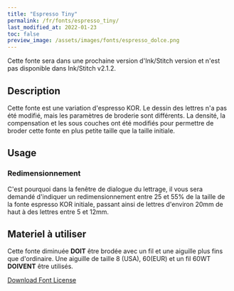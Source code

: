 ```yaml
---
title: "Espresso Tiny"
permalink: /fr/fonts/espresso_tiny/
last_modified_at: 2022-01-23
toc: false
preview_image: /assets/images/fonts/espresso_dolce.png
---
```



Cette fonte sera dans une prochaine version d'Ink/Stitch version et n'est pas disponible dans Ink/Stitch v2.1.2.

## Description

Cette fonte est une variation d'espresso KOR. Le dessin des lettres n'a pas été modifié, mais les paramètres de broderie sont différents. La densité, la compensation et les sous couches ont été modifiés pour permettre de broder cette fonte en plus petite taille que la taille initiale.

## Usage
### Redimensionnement

C'est pourquoi dans la fenêtre de dialogue du lettrage, il vous sera demandé d'indiquer un redimensionnement entre 25 et 55% de la taille de la fonte espresso KOR initiale, passant ainsi de lettres d'environ 20mm de haut à des lettres entre 5 et 12mm.

## Materiel à utiliser

Cette fonte diminuée **DOIT** être brodée avec un fil et une aiguille plus fins que d'ordinaire. Une aiguille de taille 8 (USA), 60(EUR) et un fil 60WT **DOIVENT** être utilisés.

[Download Font License](https://github.com/inkstitch/inkstitch/tree/main/fonts/espresso_KOR/LICENSE)
